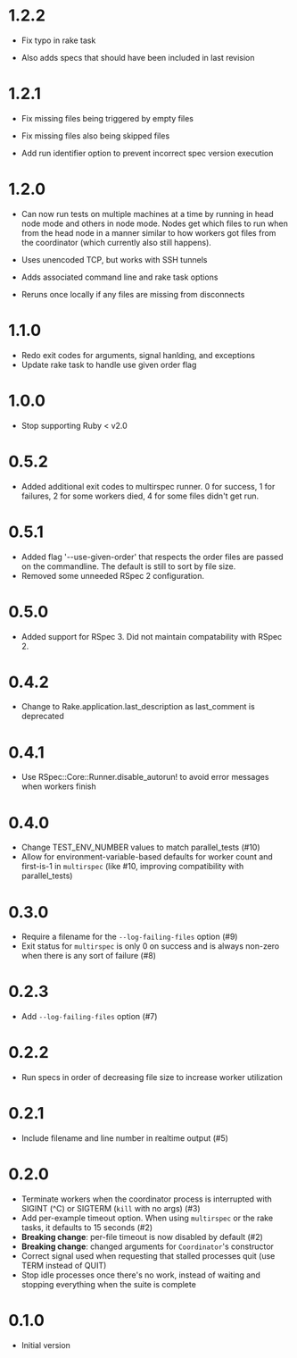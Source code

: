 # 1.2.2

* Fix typo in rake task

* Also adds specs that should have been included in last revision

# 1.2.1

* Fix missing files being triggered by empty files

* Fix missing files also being skipped files

* Add run identifier option to prevent incorrect spec version execution

# 1.2.0

* Can now run tests on multiple machines at a time by running in head node mode
  and others in node mode.  Nodes get which files to run when from the head node
  in a manner similar to how workers got files from the coordinator (which
  currently also still happens).

* Uses unencoded TCP, but works with SSH tunnels

* Adds associated command line and rake task options

* Reruns once locally if any files are missing from disconnects

# 1.1.0

* Redo exit codes for arguments, signal hanlding, and exceptions
* Update rake task to handle use given order flag

# 1.0.0

* Stop supporting Ruby < v2.0

# 0.5.2

* Added additional exit codes to multirspec runner. 0 for success, 1 for
  failures, 2 for some workers died, 4 for some files didn't get run.

# 0.5.1

* Added flag '--use-given-order' that respects the order files are passed on the
  commandline. The default is still to sort by file size.
* Removed some unneeded RSpec 2 configuration.

# 0.5.0

* Added support for RSpec 3. Did not maintain compatability with RSpec 2.

# 0.4.2

* Change to Rake.application.last_description as last_comment is deprecated

# 0.4.1

* Use RSpec::Core::Runner.disable_autorun! to avoid error messages when workers
  finish

# 0.4.0

* Change TEST_ENV_NUMBER values to match parallel_tests (#10)
* Allow for environment-variable-based defaults for worker count and first-is-1
  in `multirspec` (like #10, improving compatibility with parallel_tests)

# 0.3.0

* Require a filename for the `--log-failing-files` option (#9)
* Exit status for `multirspec` is only 0 on success and is always non-zero when
  there is any sort of failure (#8)

# 0.2.3

* Add `--log-failing-files` option (#7)

# 0.2.2

* Run specs in order of decreasing file size to increase worker utilization

# 0.2.1

* Include filename and line number in realtime output (#5)

# 0.2.0

* Terminate workers when the coordinator process is interrupted with SIGINT (^C)
  or SIGTERM (`kill` with no args) (#3)
* Add per-example timeout option. When using `multirspec` or the rake tasks, it
  defaults to 15 seconds (#2)
* **Breaking change**: per-file timeout is now disabled by default (#2)
* **Breaking change**: changed arguments for `Coordinator`'s constructor
* Correct signal used when requesting that stalled processes quit (use TERM
  instead of QUIT)
* Stop idle processes once there's no work, instead of waiting and stopping
  everything when the suite is complete

# 0.1.0

* Initial version
